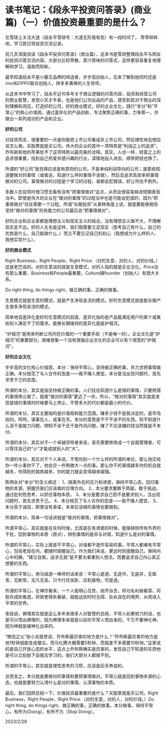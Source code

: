 # 读书笔记：《段永平投资问答录》(商业篇)（一）价值投资最重要的是什么？

在雪球上关注大道（段永平雪球号：大道无形我有型）有一段时间了， 零零碎碎地，学习其日常投资交流记录。

前几天深度阅读《段永平投资问答录》（商业篇），这本书是雪球整理段永平与网友的投资问答交流内容，大部分比较零散，原汁原味的问答式，这样更容易重复地理解和学习，温故而知新。

最早知道段永平是小霸王品牌的缔造者，步步高创始人，后来了解到他同时还是vivo和OPPO联合创始人，拼多多黄峥的人生导师。

从这本书中学习了，段永平近10多年关于商业逻辑的问答内容，投资和经营公司的商业智慧，发现小天才手表，也是他们公司出品的产品，感受到其对于商业的深刻理解和洞见，打造好的公司，好的商业模式，好的企业文化，践行“本分”和“平常心”的核心价值观，通过差异化的产品创新，专注聚焦正确的事，力争第一，并做出一系列成功的产品和企业。

**好的公司**

对投资而言，很重要的一点是你能把上市公司看成非上市公司，然后理性地去想应该怎么做。买股票就是买公司。伟大的企业的其中一项特质是“利润之上的追求”，乔布斯和他的苹果给予了这项特质以最完美的诠释。其实，人也一样，财富之上的追求很重要，找到自己热爱并感兴趣的行业，深情地投入进去，顺带把钱也挣了。

所谓的“好公司”我觉得应该是有原则的公司，不是单纯利润导向的公司；是那些知道要做对的事情（或者说，知道什么样的事情不该做），然后去追求高效率把事情做对的公司。事情做对的过程是个学习的过程，谁都会犯错误，好公司也不例外。

多数人在投资时很习惯去看有没有“把事情做对”这点，从而会很容易掉进短期表现当中。即使是伟大的企业在“做对的事情”的过程当中也是可能会犯错的，因为“把事情做对”往往需要一个过程。所谓“长期投资”从某种角度上说，就是要能够相信坚持“做对的事情”的有能力的公司最后会“把事情做对”。

好的企业和企业家都是理想主义和现实主义的结合。没有理想主义做不大，不理解现实走不远。好的人生也是这样，我们既需要立足现实（思考自己有什么，自己的优势是什么，自己能做什么，）而又不要忘记自己的初心（我想成为什么样的人、我想实现什么）。

**好的商业模式**

Right Business，Right People，Right Price.（对的生意，对的人，对的价钱。）这是老巴说的。对的生意说的就是生意模式，对的人指的就是企业文化。Price没有那么重要，Business和People最重要。Culture跟founder（创始人）有很大关系。

Do right thing, do things right，做正确的事，正确的做事。

生意模式就是生意的模式，就是产生净现金流的模式。好的生意模式就是能长期产生很多净现金流的模式。

简单地说差异化是好的生意模式的前提，差异化指的是产品能满足用户的某个或某些别人满足不了的需求。能够长期维持的差异化就是护城河。

“护城河”是用来判断公司内在价值的一个重要手段（不是唯一的）。企业文化是“护城河”的重要部分。很难想象一个没有很强企业文化的企业可以有个很宽的“护城河”。

**好的企业文化**

步步高的文化核心价值观，本分：保持平常心，坚持做正确的事，并力求把事情做正确。本分规范了与人合作的态度——我不赚人便宜。本分是当出现问题时，首先求责于己的态度。

所谓的本分，其实是指坚持做正确的事。人们往往知道什么是错的事情，只要把错的事情停止做了，就离“做对的事情”更近了一步。所以，“做对的事情”其实就是发现是错的事情的时候要马上停止，不管多大的代价都是最小的代价。

所谓的本分，其实主要指的是价值观和能力范围。赚多少钱不是我决定的，是市场给的。呵呵，谋事在人，成事在天。本分的意思是不干不该干的东西。知不知道什么该干是能力问题，明知不该干还干是作风问题，赚了不应该赚的钱当然就是不本分。

所谓的本分，其实对于一个卓越领导者来说，首先需要修炼成一个自我管理者，可以管住自己的“小”才能成就别人的“大”。

所谓的本分，其实对于个人来说，不管你到一个什么样的所谓的单位，那么他交给你一件小事你干了，他会交一件稍微大一点的事。那么你干的事情越多你的机会就越多，你得到的锻炼越多，你的能力就会变得越来越强。

陈明永对“本分”的含义阐述：
1、隔离外在的压力和诱惑，保持平常心态，回归事物的本源，把握住我们应该做的合理方向。
2、本分要求要敢于质疑，敢于挑战，通过批判性思考，以抓住事物本质。
3、本分是要求自己而不是要求别人，当出现问题时，首先求责于己。
4、本分规范了与人合作的态度——我不赚人便宜。
5、本分高于诚信，即使没有承诺，本来应该做的事情也要做到。

所谓的本分，简单一句话讲就是“做对的事情，把事情做对”。

所谓平常心，其实就是在任何时候，尤其是在有诱惑的时候，能够排除所有外界的干扰，回到事物的本质（原点），辨别事情的是非与对错，知道什么是对的事情。

所谓的平常心，实际上就是不平常心，对谁都不是件容易的事。平常人都难有平常心，包括老段在内，都随时提醒自己。作为我们来说，更远时刻提醒自己，保持内心中的静。“建立自我，追求无我”是不要太看重别人想法，而要追求自己内心真正想要的东西。

所谓的平常心，用马祖道一禅师的话来说：平常心是道，无造作，无是非，无取舍，无断常，无凡无圣。只今行住坐卧，应机接物，尽是道。

所谓的平常心，在禅宗看来，一个人能明心见性，抛开杂念，将功名利禄看穿，将胜负成败看透，将毁誉得失看破，就能达到时时无碍、处处自在的境界，从而进入平常的世界。

老段说，佛理其实就是这么多年来很多人对智慧的总结，平常人如果努力的话，也是可以悟出佛理的，因为佛理本来就是以前的平常人悟出来的。千万不要神化神，因为神就是被神化出来的。

“微信之父”张小龙就曾说，乔布斯最厉害的地方是什么？“乔布斯最厉害的地方是他1秒钟就能变成傻瓜，而马化腾大概需要5秒钟，而我差不多需要10秒钟。”这里说的是自己开放心态的水平，这点上乔布斯确实是厉害的，发现自己不知道的东西他是可以立刻放下自我去学习的。我们大部分人都做不到。

所谓的平常心，其实就是理性思考的习惯，应该是后天养成的。

总而言之，本分就是要做对的事情和要把事情做对。平常心就是回到事物本源的心态，也就是要努力认清什么是对的事情，认清事物的本质。

最后，我们回顾总结一下，价值投资最重要的是什么？买股票就是买公司。Right Business，Right People，Right Price.（对的生意，对的人，对的价钱。）Do right thing, do things right，做正确的事，正确的做事。本分做事，保持平常心。有所为(Doing)，有所不为（Stop Doing）。

2023/2/28
